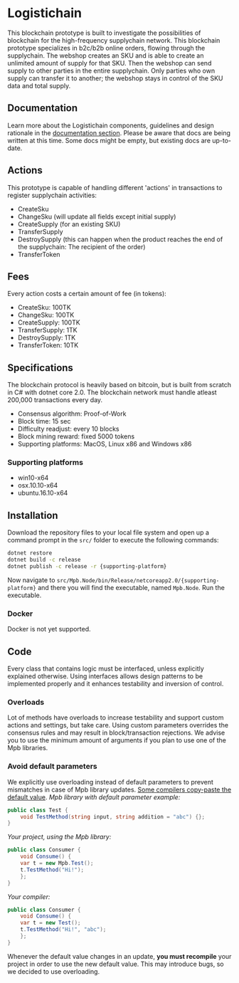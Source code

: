 # Logistichain
This blockchain prototype is built to investigate the possibilities of blockchain for the high-frequency supplychain network. This blockchain prototype specializes in b2c/b2b online orders, flowing through the supplychain. The webshop creates an SKU and is able to create an unlimited amount of supply for that SKU. Then the webshop can send supply to other parties in the entire supplychain. Only parties who own supply can transfer it to another; the webshop stays in control of the SKU data and total supply.

## Documentation
Learn more about the Logistichain components, guidelines and design rationale in the [documentation section](docs/Index.md).
Please be aware that docs are being written at this time. Some docs might be empty, but existing docs are up-to-date.

## Actions
This prototype is capable of handling different 'actions' in transactions to register supplychain activities:
- CreateSku
- ChangeSku (will update all fields except initial supply)
- CreateSupply (for an existing SKU)
- TransferSupply
- DestroySupply (this can happen when the product reaches the end of the supplychain: The recipient of the order)
- TransferToken

## Fees
Every action costs a certain amount of fee (in tokens):
- CreateSku: 100TK
- ChangeSku: 100TK
- CreateSupply: 100TK
- TransferSupply: 1TK
- DestroySupply: 1TK
- TransferToken: 10TK

## Specifications
The blockchain protocol is heavily based on bitcoin, but is built from scratch in C# with dotnet core 2.0. The blockchain network must handle atleast 200,000 transactions every day.
- Consensus algorithm: Proof-of-Work
- Block time: 15 sec
- Difficulty readjust: every 10 blocks
- Block mining reward: fixed 5000 tokens
- Supporting platforms: MacOS, Linux x86 and Windows x86

### Supporting platforms
- win10-x64
- osx.10.10-x64
- ubuntu.16.10-x64

## Installation
Download the repository files to your local file system and open up a command prompt in the `src/` folder to execute the following commands:
```sh
dotnet restore
dotnet build -c release
dotnet publish -c release -r {supporting-platform}
```

Now navigate to `src/Mpb.Node/bin/Release/netcoreapp2.0/{supporting-platform}` and there you will find the executable, named `Mpb.Node`. Run the executable.

### Docker
Docker is not yet supported.

## Code
Every class that contains logic must be interfaced, unless explicitly explained otherwise. Using interfaces allows design patterns to be implemented properly and it enhances testability and inversion of control.

### Overloads
Lot of methods have overloads to increase testability and support custom actions and settings, but take care. Using custom parameters overrides the consensus rules and may result in block/transaction rejections.
We advise you to use the minimum amount of arguments if you plan to use one of the Mpb libraries.

### Avoid default parameters
We explicitly use overloading instead of default parameters to prevent mismatches in case of Mpb library updates. [Some compilers copy-paste the default value](https://docs.microsoft.com/en-us/visualstudio/code-quality/ca1026-default-parameters-should-not-be-used).
*Mpb library with default parameter example:*
```csharp
public class Test {
	void TestMethod(string input, string addition = "abc") {};
}
```

*Your project, using the Mpb library:*
```csharp
public class Consumer {
	void Consume() {
	var t = new Mpb.Test();
	t.TestMethod("Hi!");
	};
}
```

*Your compiler:*
```csharp
public class Consumer {
	void Consume() {
	var t = new Test();
	t.TestMethod("Hi!", "abc");
	};
}
```

Whenever the default value changes in an update, **you must recompile** your project in order to use the new default value. This may introduce bugs, so we decided to use overloading.
